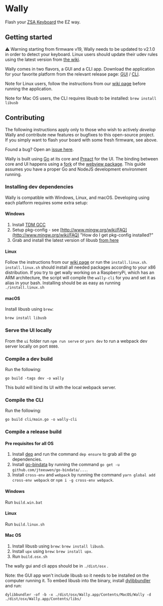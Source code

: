 # Wally

Flash your [ZSA Keyboard](https://ergodox-ez.com) the EZ way.

## Getting started

⚠️ Warning starting from firmware v19, Wally needs to be updated to v2.1.0 in order to detect your keyboard. Linux users should update their udev rules using the latest version from [the wiki](https://github.com/zsa/wally/wiki/Live-training-on-Linux).

Wally comes in two flavors, a GUI and a CLI app.
Download the application for your favorite platform from the relevant release page: [GUI](https://github.com/zsa/wally/releases) / [CLI](https://github.com/zsa/wally-cli/releases).

Note for Linux users, follow the instructions from our [wiki page](https://github.com/zsa/wally/wiki/Linux-install) before running the application.

Note for Mac OS users, the CLI requires libusb to be installed: `brew install libusb`

## Contributing

The following instructions apply only to those who wish to actively _develop_ Wally and contribute new features or bugfixes to this open-source project. If you simply want to flash your board with some fresh firmware, see above.

Found a bug? Open an [issue here](https://github.com/zsa/wally/issues).

Wally is built using [Go](https://golang.org/) at its core and [Preact](https://preactjs.com/) for the UI. The binding between core and UI happens using a [fork](https://github.com/fdidron/webview) of the [webview package](https://github.com/zserge/webview). This guide assumes you have a proper Go and NodeJS development environment running.

### Installing dev dependencies

Wally is compatible with Windows, Linux, and macOS. Developing using each platform requires some extra setup:

#### Windows

1. Install [TDM GCC](http://tdm-gcc.tdragon.net/download)
2. Setup pkg-config - see [http://www.mingw.org/wiki/FAQ](http://www.mingw.org/wiki/FAQ) "How do I get pkg-config installed?"
3. Grab and install the latest version of libusb [from here](http://sourceforge.net/projects/libusb/files/libusb-1.0/)

#### Linux

Follow the instructions from our [wiki page](https://github.com/zsa/wally/wiki/Linux-install) or run the `install.linux.sh`.
`install.linux.sh` should install all needed packages according to your x86 distribution.
If you try to get wally working on a RaspberryPi, which has an ARM architecture, the script will compile the `wally-cli` for you and set it as alias in your bash.
Installing should be as easy as running `./install.linux.sh`

#### macOS

Install libusb using `brew`:

```
brew install libusb
```

### Serve the UI locally

From the `ui` folder run `npm run serve` or `yarn dev` to run a webpack dev server locally on port `8080`.

### Compile a dev build

Run the following:

```
go build -tags dev -o wally
```

This build will bind its UI with the local webpack server.

### Compile the CLI

Run the following:

```
go build cli/main.go -o wally-cli
```

### Compile a release build

#### Pre requisites for all OS

1. Install [dep](https://github.com/golang/dep) and run the command `dep ensure` to grab all the go dependencies.
2. Install [go-bindata](https://github.com/jteeuwen/go-bindata) by running the command `go get -u github.com/jteeuwen/go-bindata/...`.
3. Install `cross-env` and `webpack` by running the command `yarn global add cross-env webpack` or `npm i -g cross-env webpack`.

#### Windows

Run `build.win.bat`

#### Linux

Run `build.linux.sh`

#### Mac OS

1. Install libusb using `brew`: `brew install libusb`.
2. Install `upx` using `brew`: `brew install upx`.
3. Run `build.osx.sh`

The wally gui and cli apps should be in `./dist/osx` .

Note: the GUI app won't include libusb so it needs to be installed on the computer running it. To embed libusb into the binary, install [dylibbundler](https://github.com/auriamg/macdylibbundler/) and run:

`dylibbundler -of -b -x ./dist/osx/Wally.app/Contents/MacOS/Wally -d ./dist/osx/Wally.app/Contents/libs/`
